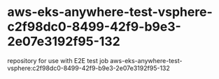 # aws-eks-anywhere-test-vsphere-c2f98dc0-8499-42f9-b9e3-2e07e3192f95-132
repository for use with E2E test job aws-eks-anywhere-test-vsphere:c2f98dc0-8499-42f9-b9e3-2e07e3192f95-132
